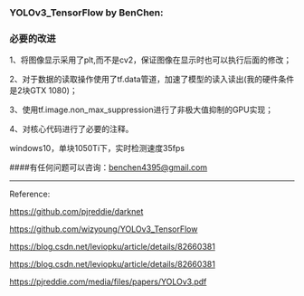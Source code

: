 ###  YOLOv3_TensorFlow by BenChen:

### 必要的改进

1、将图像显示采用了plt,而不是cv2，保证图像在显示时也可以执行后面的修改；

2、对于数据的读取操作使用了tf.data管道，加速了模型的读入读出(我的硬件条件是2块GTX 1080)；

3、使用tf.image.non_max_suppression进行了非极大值抑制的GPU实现；

4、对核心代码进行了必要的注释。


windows10，单块1050Ti下，实时检测速度35fps

####有任何问题可以咨询：benchen4395@gmail.com

-------
Reference:

https://github.com/pjreddie/darknet

https://github.com/wizyoung/YOLOv3_TensorFlow

https://blog.csdn.net/leviopku/article/details/82660381

https://blog.csdn.net/leviopku/article/details/82660381

https://pjreddie.com/media/files/papers/YOLOv3.pdf




 
